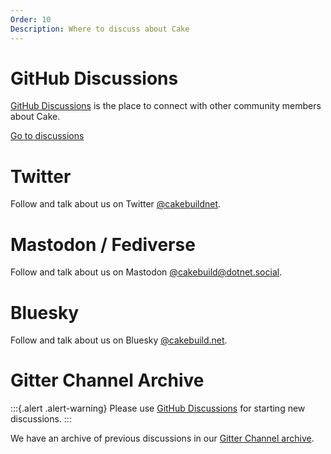 ```yaml
---
Order: 10
Description: Where to discuss about Cake
---
```


# GitHub Discussions

[GitHub Discussions](https://github.com/cake-build/cake/discussions) is the place to connect with other community members about Cake.

<a class="btn btn-primary btn-lg" href="https://github.com/cake-build/cake/discussions" target="_blank" role="button">
    <i class="fa-solid fa-comment"></i> Go to discussions
</a>

# Twitter

Follow and talk about us on Twitter [@cakebuildnet](https://x.com/cakebuildnet).

# Mastodon / Fediverse

Follow and talk about us on Mastodon [@cakebuild@dotnet.social](https://dotnet.social/@cakebuild).

# Bluesky

Follow and talk about us on Bluesky [@cakebuild.net](https://bsky.app/profile/cakebuild.net).

# Gitter Channel Archive

:::{.alert .alert-warning}
Please use [GitHub Discussions](https://github.com/cake-build/cake/discussions) for starting new discussions.
:::

We have an archive of previous discussions in our [Gitter Channel archive](https://gitter.im/cake-build/cake).
